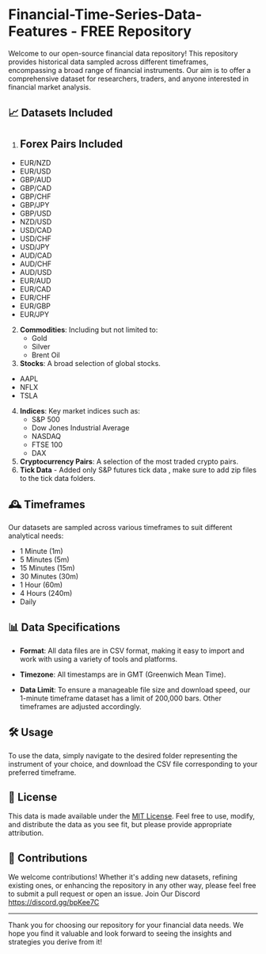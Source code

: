 # Financial-Time-Series-Data-Features  -  FREE Repository

Welcome to our open-source financial data repository! This repository provides historical data sampled across different timeframes, encompassing a broad range of financial instruments. Our aim is to offer a comprehensive dataset for researchers, traders, and anyone interested in financial market analysis.

## 📈 **Datasets Included**

1. ## Forex Pairs Included

- EUR/NZD
- EUR/USD
- GBP/AUD
- GBP/CAD
- GBP/CHF
- GBP/JPY
- GBP/USD
- NZD/USD
- USD/CAD
- USD/CHF
- USD/JPY
- AUD/CAD
- AUD/CHF
- AUD/USD
- EUR/AUD
- EUR/CAD
- EUR/CHF
- EUR/GBP
- EUR/JPY

2. **Commodities**: Including but not limited to:
   - Gold
   - Silver
   - Brent Oil
3. **Stocks**: A broad selection of global stocks.
  - AAPL
  - NFLX
  - TSLA
4. **Indices**: Key market indices such as:
   - S&P 500
   - Dow Jones Industrial Average
   - NASDAQ
   - FTSE 100
   - DAX
5. **Cryptocurrency Pairs**: A selection of the most traded crypto pairs.
6. **Tick Data** - Added only S&P futures tick data , make sure to add zip files to the tick data folders.

## 🕰️ **Timeframes**

Our datasets are sampled across various timeframes to suit different analytical needs:

- 1 Minute (1m)
- 5 Minutes (5m)
- 15 Minutes (15m)
- 30 Minutes (30m)
- 1 Hour (60m)
- 4 Hours (240m)
- Daily

## 📊 **Data Specifications**

- **Format**: All data files are in CSV format, making it easy to import and work with using a variety of tools and platforms.
  
- **Timezone**: All timestamps are in GMT (Greenwich Mean Time).
  
- **Data Limit**: To ensure a manageable file size and download speed, our 1-minute timeframe dataset has a limit of 200,000 bars. Other timeframes are adjusted accordingly.

## 🛠️ **Usage**

To use the data, simply navigate to the desired folder representing the instrument of your choice, and download the CSV file corresponding to your preferred timeframe.

## 📜 **License**

This data is made available under the [MIT License](LICENSE). Feel free to use, modify, and distribute the data as you see fit, but please provide appropriate attribution.

## 🤝 **Contributions**

We welcome contributions! Whether it's adding new datasets, refining existing ones, or enhancing the repository in any other way, please feel free to submit a pull request or open an issue. Join Our Discord https://discord.gg/bpKee7C

---

Thank you for choosing our repository for your financial data needs. We hope you find it valuable and look forward to seeing the insights and strategies you derive from it!
